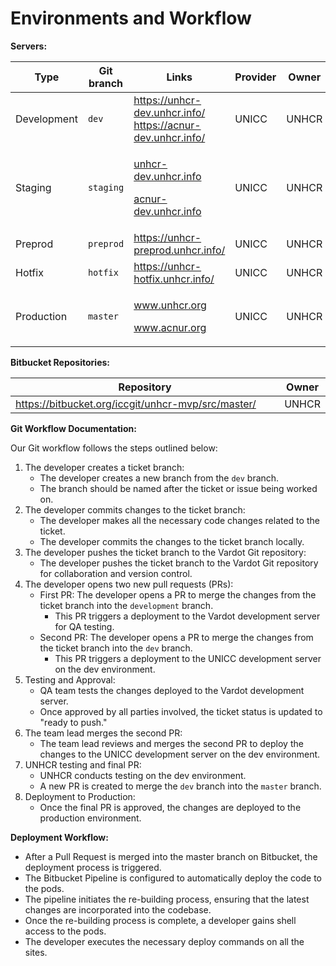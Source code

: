 # Environments and Workflow

**Servers:**

<table><thead><tr><th width="180">Type</th><th width="158">Git branch</th><th width="234">Links</th><th width="135">Provider</th><th width="118">Owner</th><th>maintainer</th></tr></thead><tbody><tr><td>Development</td><td><code>dev</code></td><td><a href="https://unhcr-dev.unhcr.info/">https://unhcr-dev.unhcr.info/</a><br><a href="https://unhcr-dev.unhcr.info/">https://acnur-dev.unhcr.info/</a></td><td>UNICC</td><td>UNHCR</td><td>ICC</td></tr><tr><td>Staging</td><td><code>staging</code></td><td><p><a href="https://unhcr-dev.unhcr.info/">unhcr-dev.unhcr.info</a></p><p><a href="https://acnur-dev.unhcr.info/">acnur-dev.unhcr.info</a></p></td><td>UNICC</td><td>UNHCR</td><td>ICC</td></tr><tr><td>Preprod</td><td><code>preprod</code></td><td><a href="https://unhcr-preprod.unhcr.info/">https://unhcr-preprod.unhcr.info/</a></td><td>UNICC</td><td>UNHCR</td><td>ICC</td></tr><tr><td>Hotfix</td><td><code>hotfix</code></td><td><a href="https://unhcr-hotfix.unhcr.info/">https://unhcr-hotfix.unhcr.info/</a></td><td>UNICC</td><td>UNHCR</td><td>UNHCR</td></tr><tr><td>Production</td><td><code>master</code></td><td><p><a href="https://www.unhcr.org/">www.unhcr.org</a></p><p><a href="https://www.acnur.org/">www.acnur.org</a></p></td><td>UNICC</td><td>UNHCR</td><td>ICC</td></tr></tbody></table>

**Bitbucket Repositories:**

<table><thead><tr><th width="446.3333333333333">Repository</th><th>Owner</th></tr></thead><tbody><tr><td><a href="https://bitbucket.org/iccgit/unhcr-mvp/src/master/">https://bitbucket.org/iccgit/unhcr-mvp/src/master/</a></td><td>UNHCR</td></tr></tbody></table>

**Git Workflow Documentation:**

Our Git workflow follows the steps outlined below:

1. The developer creates a ticket branch:
   * The developer creates a new branch from the `dev` branch.
   * The branch should be named after the ticket or issue being worked on.
2. The developer commits changes to the ticket branch:
   * The developer makes all the necessary code changes related to the ticket.
   * The developer commits the changes to the ticket branch locally.
3. The developer pushes the ticket branch to the Vardot Git repository:
   * The developer pushes the ticket branch to the Vardot Git repository for collaboration and version control.
4. The developer opens two new pull requests (PRs):
   * First PR: The developer opens a PR to merge the changes from the ticket branch into the `development` branch.
     * This PR triggers a deployment to the Vardot development server for QA testing.
   * Second PR: The developer opens a PR to merge the changes from the ticket branch into the `dev` branch.
     * This PR triggers a deployment to the UNICC development server on the dev environment.
5. Testing and Approval:
   * QA team tests the changes deployed to the Vardot development server.
   * Once approved by all parties involved, the ticket status is updated to "ready to push."
6. The team lead merges the second PR:
   * The team lead reviews and merges the second PR to deploy the changes to the UNICC development server on the dev environment.
7. UNHCR testing and final PR:
   * UNHCR conducts testing on the dev environment.
   * A new PR is created to merge the `dev` branch into the `master` branch.
8. Deployment to Production:
   * Once the final PR is approved, the changes are deployed to the production environment.

**Deployment Workflow:**

* After a Pull Request is merged into the master branch on Bitbucket, the deployment process is triggered.
* The Bitbucket Pipeline is configured to automatically deploy the code to the pods.
* The pipeline initiates the re-building process, ensuring that the latest changes are incorporated into the codebase.
* Once the re-building process is complete, a developer gains shell access to the pods.
* The developer executes the necessary deploy commands on all the sites.
